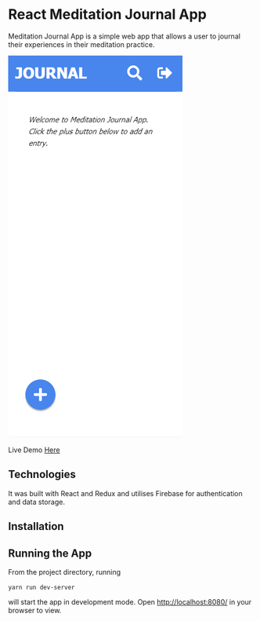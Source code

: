 # React Meditation Journal App

Meditation Journal App is a simple web app that allows a user to journal their experiences in their meditation practice.

![React Meditation Journal App Demo](public/images/demo.gif)

Live Demo [Here](http://meditation-journal-app.herokuapp.com/dashboard)

## Technologies

It was built with React and Redux and utilises Firebase for authentication and data storage.

## Installation

## Running the App

From the project directory, running

```
yarn run dev-server
```

will start the app in development mode. Open [http://localhost:8080/](http://localhost:8080/) in your browser to view.
